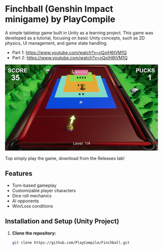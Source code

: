 # Finchball (Genshin Impact minigame) by PlayCompile

A simple tabletop game built in Unity as a learning project. This game was developed as a tutorial, focusing on basic Unity concepts, such as 2D physics, UI management, and game state handling.

- Part 1: https://www.youtube.com/watch?v=oQxiH6tVM1Q
- Part 2: https://www.youtube.com/watch?v=oQxiH6tVM1Q

![Gameplay Screenshot](Assets/ssFinchball.png)

Top simply play the game, download from the Releases tab!

## Features
- Turn-based gameplay
- Customizable player characters
- Dice roll mechanics
- AI opponents
- Win/Loss conditions

## Installation and Setup (Unity Project)
1. **Clone the repository:**
   ```bash
   git clone https://github.com/PlayCompile/Finchball.git
